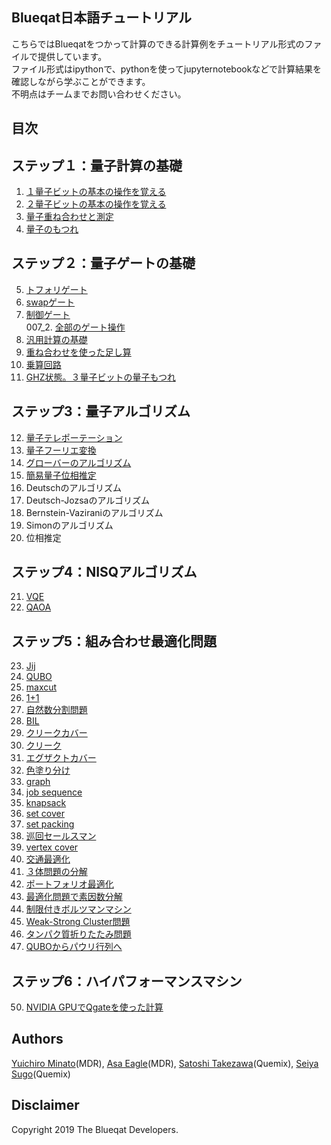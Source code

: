 Blueqat日本語チュートリアル
--------
こちらではBlueqatをつかって計算のできる計算例をチュートリアル形式のファイルで提供しています。  
ファイル形式はipythonで、pythonを使ってjupyternotebookなどで計算結果を確認しながら学ぶことができます。  
不明点はチームまでお問い合わせください。

目次
--------------------

ステップ１：量子計算の基礎
--------------------
001. <a href="001_basic_one_qubit.ipynb">１量子ビットの基本の操作を覚える</a>  
002. <a href="002_basic_two_qubits.ipynb">２量子ビットの基本の操作を覚える</a>  
003. <a href="003_basic_superposition.ipynb">量子重ね合わせと測定</a>  
004. <a href="004_basic_entanglement.ipynb">量子のもつれ</a>  

ステップ２：量子ゲートの基礎
--------------------
005. <a href="005_basic_toffoli.ipynb">トフォリゲート</a>  
006. <a href="006_basic_swap.ipynb">swapゲート</a>  
007. <a href="007_basic_control.ipynb">制御ゲート</a>  
007_2. <a href="007_02_fullgate.ipynb">全部のゲート操作</a>  
008. <a href="008_basic_general.ipynb">汎用計算の基礎</a>  
009. <a href="009_basic_adder_hadamard.ipynb">重ね合わせを使った足し算</a>  
010. <a href="010_basic_multi.ipynb">乗算回路</a>  
011. <a href="011_basic_ghz.ipynb">GHZ状態。３量子ビットの量子もつれ</a> 

ステップ3：量子アルゴリズム
--------------------
012. <a href="012_algo_teleportation.ipynb">量子テレポーテーション</a>  
013. <a href="013_algo_qft.ipynb">量子フーリエ変換</a>  
014. <a href="014_algo_grover.ipynb">グローバーのアルゴリズム</a>  
015. <a href="015_algo_pea_simple.ipynb">簡易量子位相推定</a>  
016.	Deutschのアルゴリズム   
017.	Deutsch-Jozsaのアルゴリズム	<!--_algo_deutsch-->  
018.	Bernstein-Vaziraniのアルゴリズム	<!--_algo_bernstein_vazirani-->  
019.	Simonのアルゴリズム	<!--_algo_simon-->  
020.	位相推定	<!--_algo_pea-->  

ステップ4：NISQアルゴリズム
--------------------
021. <a href="021_algo_vqe.ipynb">VQE</a>  
022. <a href="022_algo_qaoa.ipynb">QAOA</a>  

ステップ5：組み合わせ最適化問題
--------------------
023. <a href="023_anneal_jij.ipynb">Jij</a>  
024. <a href="024_anneal_qubo.ipynb">QUBO</a>  
025. <a href="025_maxcut.ipynb">maxcut</a>	
026. <a href="026_one_plus_one.ipynb">1+1</a>  
027. <a href="027_numberpartitioning.ipynb">自然数分割問題</a>    
028. <a href="028_BIL.ipynb">BIL</a>   
029. <a href="029_clique_cover.ipynb">クリークカバー</a>   
030. <a href="030_clique.ipynb">クリーク</a>  
031. <a href="031_exact_cover.ipynb">エグザクトカバー</a>  
032. <a href="032_graph_coloring.ipynb">色塗り分け</a>  
033. <a href="033_graph_partitioning.ipynb">graph</a>  
034. <a href="034_job_sequencing_with_integer_lengths.ipynb">job sequence</a>  
035. <a href="035_knapsack_with_integer_weights.ipynb">knapsack</a>  
036. <a href="036_set_cover.ipynb">set cover</a>  
037. <a href="037_set_packing.ipynb">set packing</a>  
038. <a href="038_travelingsalesman.ipynb">巡回セールスマン</a>  
039. <a href="039_vertex_cover.ipynb">vertex cover</a>  
040. <a href="040_traffic_flow_optimization.ipynb">交通最適化</a>  
041. <a href="041_boolean_reduction.ipynb">３体問題の分解</a>  
042. <a href="042_portfolio_optimization.ipynb">ポートフォリオ最適化</a>  
043. <a href="043_prime_factorization.ipynb">最適化問題で素因数分解</a>  
044. <a href="044_rbm_sampling.ipynb">制限付きボルツマンマシン</a>  
045. <a href="045_weak_strong_cluster.ipynb">Weak-Strong Cluster問題</a>  
046. <a href="046_protein_foldings.ipynb">タンパク質折りたたみ問題</a>    
047. <a href="047_QUBO_to_Pauli.ipynb">QUBOからパウリ行列へ</a>  

ステップ6：ハイパフォーマンスマシン
--------------------
050. <a href="050_qgate.ipynb">NVIDIA GPUでQgateを使った計算</a>    

Authors
----------
[Yuichiro Minato](https://github.com/minatoyuichiro)(MDR), [Asa Eagle](https://github.com/Morning777)(MDR), [Satoshi Takezawa](https://github.com/takebozu)(Quemix), [Seiya Sugo](https://github.com/seiya-sugo)(Quemix)

Disclaimer
----------
Copyright 2019 The Blueqat Developers.
